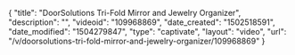 {
    "title": "DoorSolutions Tri-Fold Mirror and Jewelry Organizer",
    "description": "",
    "videoid": "109968869",
    "date_created": "1502518591",
    "date_modified": "1504279847",
    "type": "captivate",
    "layout": "video",
    "url": "\/v\/doorsolutions-tri-fold-mirror-and-jewelry-organizer\/109968869"
}